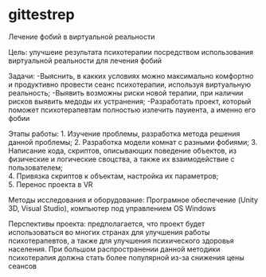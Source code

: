 # gittestrep

Лечение фобий в виртуальной реальности

Цель: улучшеие результата психотерапии посредством использования виртуальной реальности для лечения фобий

Задачи: -Выяснить, в какких условиях можно максимально комфортно и продуктивно провести сеанс психотерапии, используя виртуальную реальность;
        -Выявить возможны риски новой терапии, при наличии рисков выявить медоды их устранения;
        -Разработать проект, который поможет психотерапевтам полностью излечить пауиента, а именно его фобии

Этапы работы: 1. Изучение проблемы, разработка метода решения данной проблемы;
              2. Разработка модели комнат с разными фобиями;
              3. Написание кода, скриптов, описывающих поведение объектов, из физические и логические своцства, а также их взаимодействие с пользователем;              
              4. Привязка скриптов к объектам, настройка их параметров;              
              5. Перенос проекта в VR

Методы исследования и оборудование: Програмное обеспечение (Unity 3D, Visual Studio), компьютер под управлением OS Windows

Перспективы проекта: предполагается, что проект будет использоваться во многих странах для улучшения работы психотерапевтов, а также для улучшения психического здоровья населения. При большом распространении данной методики психотерапия должна стать более популярной из-за снижения цены сеансов
